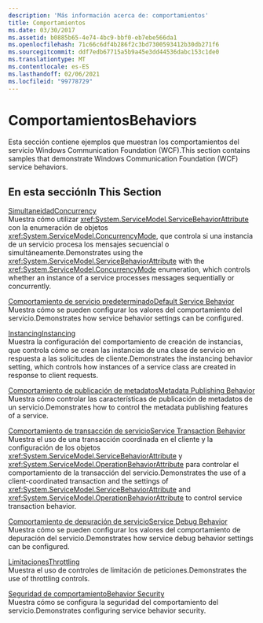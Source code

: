 ```yaml
---
description: 'Más información acerca de: comportamientos'
title: Comportamientos
ms.date: 03/30/2017
ms.assetid: b0885b65-4e74-4bc9-bbf0-eb7ebe566da1
ms.openlocfilehash: 71c66c6df4b286f2c3bd7300593412b30db271f6
ms.sourcegitcommit: ddf7edb67715a5b9a45e3dd44536dabc153c1de0
ms.translationtype: MT
ms.contentlocale: es-ES
ms.lasthandoff: 02/06/2021
ms.locfileid: "99778729"
---
```

# <a name="behaviors"></a><span data-ttu-id="3cb4a-103">Comportamientos</span><span class="sxs-lookup"><span data-stu-id="3cb4a-103">Behaviors</span></span>

<span data-ttu-id="3cb4a-104">Esta sección contiene ejemplos que muestran los comportamientos del servicio Windows Communication Foundation (WCF).</span><span class="sxs-lookup"><span data-stu-id="3cb4a-104">This section contains samples that demonstrate Windows Communication Foundation (WCF) service behaviors.</span></span>  
  
## <a name="in-this-section"></a><span data-ttu-id="3cb4a-105">En esta sección</span><span class="sxs-lookup"><span data-stu-id="3cb4a-105">In This Section</span></span>  

 [<span data-ttu-id="3cb4a-106">Simultaneidad</span><span class="sxs-lookup"><span data-stu-id="3cb4a-106">Concurrency</span></span>](concurrency.md)  
 <span data-ttu-id="3cb4a-107">Muestra cómo utilizar <xref:System.ServiceModel.ServiceBehaviorAttribute> con la enumeración de objetos <xref:System.ServiceModel.ConcurrencyMode>, que controla si una instancia de un servicio procesa los mensajes secuencial o simultáneamente.</span><span class="sxs-lookup"><span data-stu-id="3cb4a-107">Demonstrates using the <xref:System.ServiceModel.ServiceBehaviorAttribute> with the <xref:System.ServiceModel.ConcurrencyMode> enumeration, which controls whether an instance of a service processes messages sequentially or concurrently.</span></span>  
  
 [<span data-ttu-id="3cb4a-108">Comportamiento de servicio predeterminado</span><span class="sxs-lookup"><span data-stu-id="3cb4a-108">Default Service Behavior</span></span>](default-service-behavior.md)  
 <span data-ttu-id="3cb4a-109">Muestra cómo se pueden configurar los valores del comportamiento del servicio.</span><span class="sxs-lookup"><span data-stu-id="3cb4a-109">Demonstrates how service behavior settings can be configured.</span></span>  
  
 [<span data-ttu-id="3cb4a-110">Instancing</span><span class="sxs-lookup"><span data-stu-id="3cb4a-110">Instancing</span></span>](instancing.md)  
 <span data-ttu-id="3cb4a-111">Muestra la configuración del comportamiento de creación de instancias, que controla cómo se crean las instancias de una clase de servicio en respuesta a las solicitudes de cliente.</span><span class="sxs-lookup"><span data-stu-id="3cb4a-111">Demonstrates the instancing behavior setting, which controls how instances of a service class are created in response to client requests.</span></span>  
  
 [<span data-ttu-id="3cb4a-112">Comportamiento de publicación de metadatos</span><span class="sxs-lookup"><span data-stu-id="3cb4a-112">Metadata Publishing Behavior</span></span>](metadata-publishing-behavior.md)  
 <span data-ttu-id="3cb4a-113">Muestra cómo controlar las características de publicación de metadatos de un servicio.</span><span class="sxs-lookup"><span data-stu-id="3cb4a-113">Demonstrates how to control the metadata publishing features of a service.</span></span>  
  
 [<span data-ttu-id="3cb4a-114">Comportamiento de transacción de servicio</span><span class="sxs-lookup"><span data-stu-id="3cb4a-114">Service Transaction Behavior</span></span>](service-transaction-behavior.md)  
 <span data-ttu-id="3cb4a-115">Muestra el uso de una transacción coordinada en el cliente y la configuración de los objetos <xref:System.ServiceModel.ServiceBehaviorAttribute> y <xref:System.ServiceModel.OperationBehaviorAttribute> para controlar el comportamiento de la transacción del servicio.</span><span class="sxs-lookup"><span data-stu-id="3cb4a-115">Demonstrates the use of a client-coordinated transaction and the settings of <xref:System.ServiceModel.ServiceBehaviorAttribute> and <xref:System.ServiceModel.OperationBehaviorAttribute> to control service transaction behavior.</span></span>  
  
 [<span data-ttu-id="3cb4a-116">Comportamiento de depuración de servicio</span><span class="sxs-lookup"><span data-stu-id="3cb4a-116">Service Debug Behavior</span></span>](service-debug-behavior.md)  
 <span data-ttu-id="3cb4a-117">Muestra cómo se pueden configurar los valores del comportamiento de depuración del servicio.</span><span class="sxs-lookup"><span data-stu-id="3cb4a-117">Demonstrates how service debug behavior settings can be configured.</span></span>  
  
 [<span data-ttu-id="3cb4a-118">Limitaciones</span><span class="sxs-lookup"><span data-stu-id="3cb4a-118">Throttling</span></span>](throttling.md)  
 <span data-ttu-id="3cb4a-119">Muestra el uso de controles de limitación de peticiones.</span><span class="sxs-lookup"><span data-stu-id="3cb4a-119">Demonstrates the use of throttling controls.</span></span>  
  
 [<span data-ttu-id="3cb4a-120">Seguridad de comportamiento</span><span class="sxs-lookup"><span data-stu-id="3cb4a-120">Behavior Security</span></span>](behavior-security.md)  
 <span data-ttu-id="3cb4a-121">Muestra cómo se configura la seguridad del comportamiento del servicio.</span><span class="sxs-lookup"><span data-stu-id="3cb4a-121">Demonstrates configuring service behavior security.</span></span>
